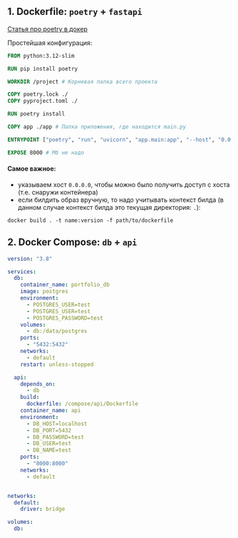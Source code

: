 ## 1. Dockerfile: `poetry` + `fastapi`

[Статья про poetry в докер](https://medium.com/@albertazzir/blazing-fast-python-docker-builds-with-poetry-a78a66f5aed0)


Простейшая конфигурация:

```dockerfile
FROM python:3.12-slim

RUN pip install poetry

WORKDIR /project # Корневая папка всего проекта

COPY poetry.lock ./
COPY pyproject.toml ./

RUN poetry install

COPY app ./app # Папка приложения, где находится main.py

ENTRYPOINT ["poetry", "run", "uvicorn", "app.main:app", "--host", "0.0.0.0", "--reload"]

EXPOSE 8000 # Мб не надо
```

#### Самое важное:

- указываем хост `0.0.0.0`, чтобы можно было получить доступ с хоста (т.е. снаружи контейнера)
- если билдить образ вручную, то надо учитывать контекст билда (в данном случае контекст билда это текущая директория: `.`):
```shell
docker build . -t name:version -f path/to/dockerfile
```

## 2. Docker Compose: `db` + `api`

```yml
version: "3.8"

services:
  db:
    container_name: portfolio_db
    image: postgres
    environment:
      - POSTGRES_USER=test
      - POSTGRES_USER=test
      - POSTGRES_PASSWORD=test
    volumes:
      - db:/data/postgres
    ports:
      - "5432:5432"
    networks:
      - default
    restart: unless-stopped

  api:
    depends_on:
      - db
    build:
      dockerfile: /compose/api/Dockerfile
    container_name: api
    environment:
      - DB_HOST=localhost
      - DB_PORT=5432
      - DB_PASSWORD=test
      - DB_USER=test
      - DB_NAME=test
    ports:
      - "8000:8000"
    networks:
      - default


networks:
  default:
    driver: bridge

volumes:
  db:
```
